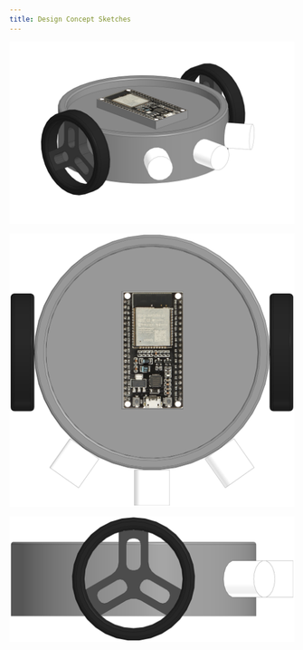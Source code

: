 ```yaml
---
title: Design Concept Sketches
---
```



![diagram_01_01](Bobotishe_01.png "Concept set #1")

![diagram_01_02](Bobotishe_02.png "Concept set #2")

![diagram_01_02](Bobotishe_03.png "Concept set #3")

